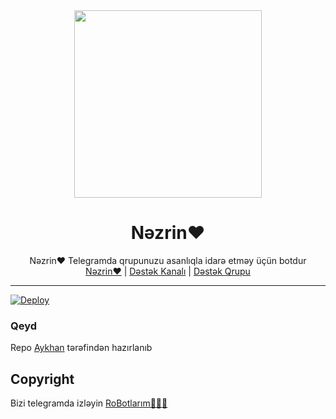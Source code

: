 <div align="center">
  <img src="https://te.legra.ph/file/3064271f65a1da60d9e6a.jpg" width="300" height="300">
  <h1>Nəzrin❤️</h1>
</div>
<p align="center">
    Nəzrin❤️ Telegramda qrupunuzu asanlıqla idarə etməy üçün botdur
    <br>
        <a href="https://t.me/LuksRobot">Nəzrin❤️</a> |
        <a href="https://t.me/LuksProject">Dəstək Kanalı</a> |
        <a href="https://t.me/NeonSUP">Dəstək Qrupu</a>
    <br>
</p>

----
[![Deploy](https://www.herokucdn.com/deploy/button.svg)](https://heroku.com/deploy?template=https://github.com/XTQ067/NezrinRobot.git)


### Qeyd
 Repo <a href="https://t.me/aykhan_s">Aykhan</a> tərəfindən hazırlanıb
## Copyright
Bizi telegramda izləyin <a href="https://t.me/RoBotlarimTg">RoBotlarım👨🏻‍💻</a>

